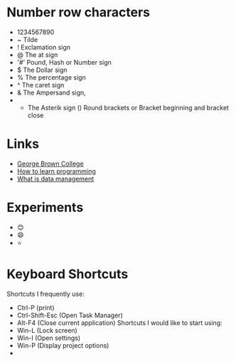 # Number row characters 
- 1234567890
- ~ Tilde
- ! Exclamation sign
- @ The at sign
- '#' Pound, Hash or Number sign
- $ The Dollar sign
- % The percentage sign
- ^ The caret sign
- & The Ampersand sign, 
- * The Asterik sign
() Round brackets or Bracket beginning and bracket close
# Links
- [George Brown College](https://www.georgebrown.ca/)
- [How to learn programming](https://www.freecodecamp.org/news/how-to-learn-programming/)
- [What is data management](https://www.tableau.com/learn/articles/what-is-data-management#:~:text=Data%20management%20is%20the%20practice,the%20vast%20quantities%20of%20data.)
# Experiments
- :blush:
- :smile:
- :star:
# Keyboard Shortcuts
Shortcuts I frequently use:
- Ctrl-P (print)
- Ctrl-Shift-Esc (Open Task Manager)
- Alt-F4 (Close current application)
Shortcuts I would like to start using:
- Win-L (Lock screen)
- Win-I (Open settings)
- Win-P (Display project options)
-  


